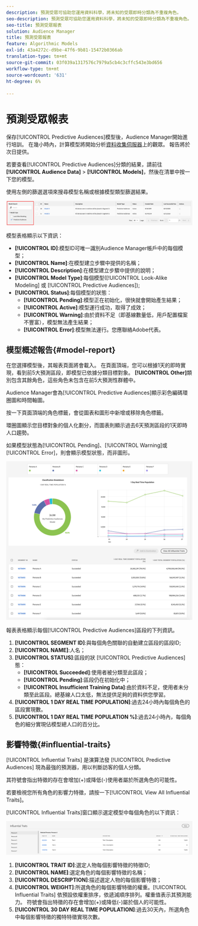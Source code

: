 ```yaml
---
description: 預測受眾可協助您運用資料科學，將未知的受眾即時分類為不重複角色。
seo-description: 預測受眾可協助您運用資料科學，將未知的受眾即時分類為不重複角色。
seo-title: 預測受眾報表
solution: Audience Manager
title: 預測受眾報表
feature: Algorithmic Models
exl-id: 43a4272c-d9be-47f6-9b81-15472b0366ab
translation-type: tm+mt
source-git-commit: 03f039a1317576c7979a5cb4c3cffc543e3bd656
workflow-type: tm+mt
source-wordcount: '631'
ht-degree: 6%

---
```


# 預測受眾報表

保存[!UICONTROL Predictive Audiences]模型後，Audience Manager開始進行培訓。 在幾小時內，計算模型將開始分析[資料收集伺服器](https://docs.adobe.com/content/help/en/audience-manager/user-guide/reference/system-components/components-data-collection.html#dcs-pcs)上的觀眾。 報告將於次日提供。

若要查看[!UICONTROL Predictive Audiences]分類的結果，請前往&#x200B;**[!UICONTROL Audience Data]** > **[!UICONTROL Models]**，然後在清單中按一下您的模型。

使用左側的篩選選項來搜尋模型名稱或根據模型類型篩選結果。

![predictive-audiences-filter](assets/predictive-audiences-filter-models.png)

模型表格顯示以下資訊：

* **[!UICONTROL ID]**:模型ID可唯一識別Audience Manager帳戶中的每個模型；
* **[!UICONTROL Name]**:在模型建立步驟中提供的名稱；
* **[!UICONTROL Description]**:在模型建立步驟中提供的說明；
* **[!UICONTROL Model Type]**:每個模型([!UICONTROL Look-Alike Modeling] 或 [!UICONTROL Predictive Audiences]);
* **[!UICONTROL Status]**:每個模型的狀態：
   * **[!UICONTROL Pending]**:模型正在初始化，很快就會開始產生結果；
   * **[!UICONTROL Active]**:模型運行成功，取得了成效；
   * **[!UICONTROL Warning]**:由於資料不足（即基線數量低，用戶配置檔案不豐富），模型無法產生結果；
   * **[!UICONTROL Error]**:模型無法運行。您應聯絡Adobe代表。

## 模型概述報告{#model-report}

在您選擇模型後，其報表頁面將會載入。 在頁面頂端，您可以根據1天的即時實現，看到前5大預測區段，即模型已依據分類目標對象。 **[!UICONTROL Other]**&#x200B;類別包含其餘角色，這些角色未包含在前5大預測性群體中。

Audience Manager會為[!UICONTROL Predictive Audiences]顯示彩色編碼環圈圖和時間軸圖。

按一下頁面頂端的角色標籤，會從圖表和圖形中新增或移除角色標籤。

環圈圖顯示您目標對象的個人化劃分，而圖表則顯示過去6天預測區段的1天即時人口趨勢。

如果模型狀態為[!UICONTROL Pending]、[!UICONTROL Warning]或[!UICONTROL Error]，則會顯示模型狀態，而非圖形。

![智慧型人格報告](assets/predictive-audiences-report.png)

報表表格顯示每個[!UICONTROL Predictive Audiences]區段的下列資訊。

1. **[!UICONTROL SEGMENT ID]**:與每個角色關聯的自動建立區段的區段ID;
1. **[!UICONTROL NAME]**:人名；
1. **[!UICONTROL STATUS]**:區段的狀 [!UICONTROL Predictive Audiences] 態：
   * **[!UICONTROL Succeeded]**:使用者被分類至此區段；
   * **[!UICONTROL Pending]**:區段仍在初始化中；
   * **[!UICONTROL Insufficient Training Data]**:由於資料不足，使用者未分類至此區段。總基線人口太低，無法提供足夠的資料供您學習。
1. **[!UICONTROL 1 DAY REAL TIME POPULATION]**:過去24小時內每個角色的區段實現數。
1. **[!UICONTROL 1 DAY REAL TIME POPULATION %]**:過去24小時內，每個角色的細分實現佔模型總人口的百分比。

## 影響特徵{#influential-traits}

[!UICONTROL Influential Traits] 是演算法發 [!UICONTROL Predictive Audiences] 現為最強的預測器，用以判斷訪客的個人分類。

其符號會指出特徵的存在會增加(+)或降低(-)使用者屬於所選角色的可能性。

若要檢視您所有角色的影響力特徵，請按一下[!UICONTROL View All Influential Traits]。

[!UICONTROL Influential Traits]窗口顯示選定模型中每個角色的以下資訊：

![影響特徵](assets/predictive-audiences-influential-traits.png)

1. **[!UICONTROL TRAIT ID]**:選定人物每個影響特徵的特徵ID;
1. **[!UICONTROL NAME]**:選定角色的每個影響特徵的名稱；
1. **[!UICONTROL DESCRIPTION]**:描述選定人物的每個影響特徵；
1. **[!UICONTROL WEIGHT]**:所選角色的每個影響特徵的權重。[!UICONTROL Influential Traits] 依預設依權重排序，依遞減順序排列。權重值表示其預測能力。 符號會指出特徵的存在會增加(+)或降低(-)屬於個人的可能性。
1. **[!UICONTROL 30 DAY REAL TIME POPULATION]**:過去30天內，所選角色中每個影響特徵的獨特特徵實現次數。
